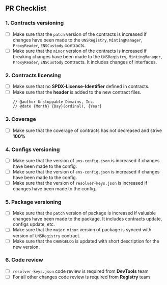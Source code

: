 ## PR Checklist

### 1. Contracts versioning
- [ ] Make sure that the `patch` version of the contracts is increased if changes have been made to the `UNSRegistry`, `MintingManager`, `ProxyReader`, `ENSCustody` contracts.
- [ ] Make sure that the `minor` version of the contracts is increased if breaking changes have been made to the `UNSRegistry`, `MintingManager`, `ProxyReader`, `ENSCustody` contracts. It includes changes of interfaces.
### 2. Contracts licensing
- [ ] Make sure that no **SPDX-License-Identifier** defined in contracts.
- [ ] Make sure that the **header** is added to the new contract files. 
  ```
  // @author Unstoppable Domains, Inc.
  // @date {Month} {Day}(ordinal), {Year}
  ```
### 3. Coverage
- [ ] Make sure that the coverage of contracts has not decreased and strive **100%**
### 4. Configs versioning
- [ ] Make sure that the version of `uns-config.json` is increased if changes have been made to the config.
- [ ] Make sure that the version of `ens-config.json` is increased if changes have been made to the config.
- [ ] Make sure that the version of `resolver-keys.json` is increased if changes have been made to the config.
### 5. Package versioning
- [ ] Make sure that the `patch` version of package is increased if valuable changes have been made to the package. It includes contracts update, configs update, etc.
- [ ] Make sure that the `major.minor` version of package is synced with version of `UNSRegistry` contract.
- [ ] Make sure that the `CHANGELOG` is updated with short description for the new version. 
### 6. Code review
- [ ] `resolver-keys.json` code review is required from **DevTools** team
- [ ] For all other changes code review is required from **Registry** team
